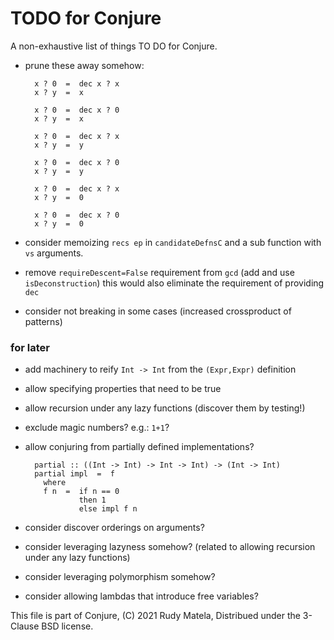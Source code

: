 TODO for Conjure
================

A non-exhaustive list of things TO DO for Conjure.

* prune these away somehow:

        x ? 0  =  dec x ? x
        x ? y  =  x

        x ? 0  =  dec x ? 0
        x ? y  =  x

        x ? 0  =  dec x ? x
        x ? y  =  y

        x ? 0  =  dec x ? 0
        x ? y  =  y

        x ? 0  =  dec x ? x
        x ? y  =  0

        x ? 0  =  dec x ? 0
        x ? y  =  0


* consider memoizing `recs ep` in `candidateDefnsC`
  and a sub function with `vs` arguments.

* remove `requireDescent=False` requirement from `gcd`
  (add and use `isDeconstruction`)
  this would also eliminate the requirement of providing `dec`

* consider not breaking in some cases (increased crossproduct of patterns)


### for later

* add machinery to reify `Int -> Int` from the `(Expr,Expr)` definition

* allow specifying properties that need to be true

* allow recursion under any lazy functions (discover them by testing!)

* exclude magic numbers?  e.g.: `1+1`?

* allow conjuring from partially defined implementations?

        partial :: ((Int -> Int) -> Int -> Int) -> (Int -> Int)
        partial impl  =  f
          where
          f n  =  if n == 0
                  then 1
                  else impl f n

* consider discover orderings on arguments?

* consider leveraging lazyness somehow?
  (related to allowing recursion under any lazy functions)

* consider leveraging polymorphism somehow?

* consider allowing lambdas that introduce free variables?


This file is part of Conjure,
(C) 2021 Rudy Matela,
Distribued under the 3-Clause BSD license.

